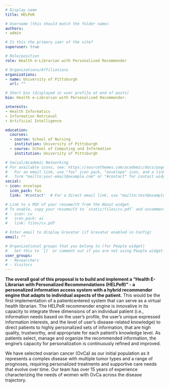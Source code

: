 ```yaml
---
# Display name
title: HELPeR

# Username (this should match the folder name)
authors:
- admin

# Is this the primary user of the site?
superuser: true

# Role/position
role: Health e-Librarian with Personalized Recommender

# Organizations/Affiliations
organizations:
- name: University of Pittsburgh
  url: ""

# Short bio (displayed in user profile at end of posts)
bio: Health e-Librarian with Personalized Recommender.

interests:
- Health Informatics
- Information Retrieval
- Artificial Intelligence

education:
  courses:
  - course: School of Nursing
    institution: University of Pittsburgh
  - course: School of Computing and Information
    institution: University of Pittsburgh

# Social/Academic Networking
# For available icons, see: https://sourcethemes.com/academic/docs/page-builder/#icons
#   For an email link, use "fas" icon pack, "envelope" icon, and a link in the
#   form "mailto:your-email@example.com" or "#contact" for contact widget.
social:
- icon: envelope
  icon_pack: fas
  link: '#contact'  # For a direct email link, use "mailto:test@example.org".

# Link to a PDF of your resume/CV from the About widget.
# To enable, copy your resume/CV to `static/files/cv.pdf` and uncomment the lines below.
# - icon: cv
#   icon_pack: ai
#   link: files/cv.pdf

# Enter email to display Gravatar (if Gravatar enabled in Config)
email: ""

# Organizational groups that you belong to (for People widget)
#   Set this to `[]` or comment out if you are not using People widget.
user_groups:
# - Researchers
# - Visitors
---
```


**The overall goal of this proposal is to build and implement a “Health E-Librarian with Personalized Recommendations (HELPeR)” - a personalized information access system with a hybrid recommender engine that adapts to individual aspects of the patient.** This would be the first implementation of a patientcentered system that can serve as a virtual health librarian. The HELPeR recommender engine is innovative in its capacity to integrate three dimensions of an individual patient (i.e., information needs based on the user’s profile, the user’s unique expressed information interests, and the level of user’s disease-related knowledge) to direct patients to highly personalized sets of information, that are high quality, trustworthy, and appropriate for each patient’s knowledge level. As patients select, manage and organize the recommended information, the engine’s capacity for personalization is continuously refined and improved. 

We have selected ovarian cancer (OvCa) as our initial population as it represents a complex disease with multiple tumor types and a range of prognoses, requiring personalized treatments and supportive care needs that evolve over time. Our team has over 15 years of experience characterizing the needs of women with OvCa across the disease trajectory. 
